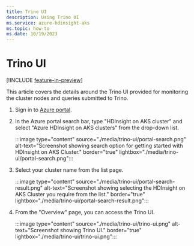 ```yaml
---
title: Trino UI
description: Using Trino UI
ms.service: azure-hdinsight-aks
ms.topic: how-to
ms.date: 10/19/2023
---
```


# Trino UI

[!INCLUDE [feature-in-preview](../includes/feature-in-preview.md)]

This article covers the details around the Trino UI provided for monitoring the cluster nodes and queries submitted to Trino.


1. Sign in to [Azure portal](https://portal.azure.com).
  
1. In the Azure portal search bar, type "HDInsight on AKS cluster" and select "Azure HDInsight on AKS clusters" from the drop-down list.
  
   :::image type="content" source="./media/trino-ui/portal-search.png" alt-text="Screenshot showing search option for getting started with HDInsight on AKS Cluster." border="true" lightbox="./media/trino-ui/portal-search.png":::
  
1. Select your cluster name from the list page.
  
   :::image type="content" source="./media/trino-ui/portal-search-result.png" alt-text="Screenshot showing selecting the HDInsight on AKS Cluster you require from the list." border="true" lightbox="./media/trino-ui/portal-search-result.png":::
   
1. From the "Overview" page, you can access the Trino UI.
    
    :::image type="content" source="./media/trino-ui/trino-ui.png" alt-text="Screenshot showing Trino UI." border="true" lightbox="./media/trino-ui/trino-ui.png":::
